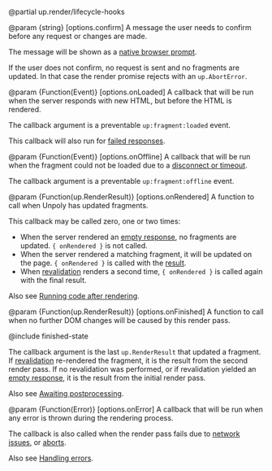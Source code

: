 @partial up.render/lifecycle-hooks

@param {string} [options.confirm]
  A message the user needs to confirm before any request or changes are made.

  The message will be shown as a [native browser prompt](https://developer.mozilla.org/en-US/docs/Web/API/Window/prompt).

  If the user does not confirm, no request is sent and no fragments are updated.
  In that case the render promise rejects with an `up.AbortError`.

@param {Function(Event)} [options.onLoaded]
  A callback that will be run when the server responds with new HTML,
  but before the HTML is rendered.

  The callback argument is a preventable `up:fragment:loaded` event.

  This callback will also run for [failed responses](/failed-responses).

@param {Function(Event)} [options.onOffline]
  A callback that will be run when the fragment could not be loaded
  due to a [disconnect or timeout](/network-issues).

  The callback argument is a preventable `up:fragment:offline` event.

@param {Function(up.RenderResult)} [options.onRendered]
  A function to call when Unpoly has updated fragments.

  This callback may be called zero, one or two times:

  - When the server rendered an [empty response](/skipping-rendering#rendering-nothing), no fragments are updated. `{ onRendered }` is not called.
  - When the server rendered a matching fragment, it will be updated on the page. `{ onRendered }` is called with the [result](/up.RenderResult).
  - When [revalidation](/caching#revalidation) renders a second time, `{ onRendered }` is called again with the final result.

  Also see [Running code after rendering](/render-lifecycle#running-code-after-rendering).

@param {Function(up.RenderResult)} [options.onFinished]
  A function to call when no further DOM changes will be caused by this render pass.

  @include finished-state

  The callback argument is the last `up.RenderResult` that updated a fragment.
  If [revalidation](/caching#revalidation) re-rendered the fragment, it is the result from the
  second render pass. If no revalidation was performed, or if revalidation yielded an [empty response](/caching#when-nothing-changed),
  it is the result from the initial render pass.

  Also see [Awaiting postprocessing](/render-lifecycle#postprocessing).

@param {Function(Error)} [options.onError]
  A callback that will be run when any error is thrown during the rendering process.

  The callback is also called when the render pass fails due to [network issues](/network-issues),
  or [aborts](/aborting-requests).

  Also see [Handling errors](/render-lifecycle#handling-errors).
